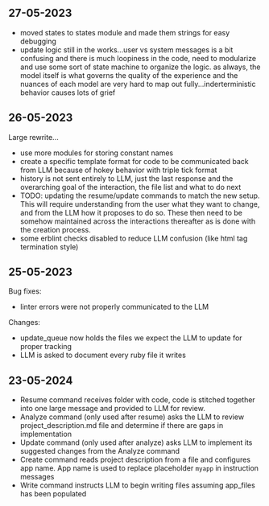 ## 27-05-2023

- moved states to states module and made them strings for easy debugging
- update logic still in the works...user vs system messages is a bit confusing and there is much loopiness in the code, need to modularize and use some sort of state machine to organize the logic. as always, the model itself is what governs the quality of the experience and the nuances of each model are very hard to map out fully...inderterministic behavior causes lots of grief

## 26-05-2023

Large rewrite...

- use more modules for storing constant names
- create a specific template format for code to be communicated back from LLM because of hokey behavior with triple tick format
- history is not sent entirely to LLM, just the last response and the overarching goal of the interaction, the file list and what to do next
- TODO: updating the resume/update commands to match the new setup. This will require understanding from the user what they want to change, and from the LLM how it proposes to do so. These then need to be somehow maintained across the interactions thereafter as is done with the creation process.
- some erblint checks disabled to reduce LLM confusion (like html tag termination style)

## 25-05-2023

Bug fixes:

- linter errors were not properly communicated to the LLM

Changes:

- update_queue now holds the files we expect the LLM to update for proper tracking
- LLM is asked to document every ruby file it writes

## 23-05-2024

- Resume command receives folder with code, code is stitched together into one large message and provided to LLM for review.
- Analyze command (only used after resume) asks the LLM to review project_description.md file and determine if there are gaps in implementation
- Update command (only used after analyze) asks LLM to implement its suggested changes from the Analyze command
- Create command reads project description from a file and configures app name. App name is used to replace placeholder `myapp` in instruction messages
- Write command instructs LLM to begin writing files assuming app_files has been populated
